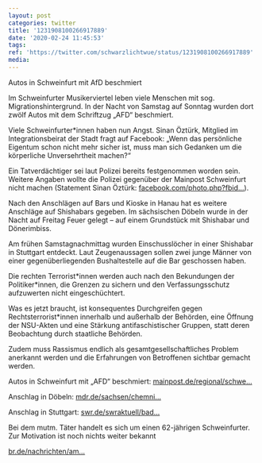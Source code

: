 ```yaml
---
layout: post
categories: twitter
title: '1231908100266917889'
date: '2020-02-24 11:45:53'
tags: 
ref: 'https://twitter.com/schwarzlichtwue/status/1231908100266917889'
media:
---
```

Autos in Schweinfurt mit AfD beschmiert



Im Schweinfurter Musikerviertel leben viele Menschen mit sog. Migrationshintergrund. In der Nacht von Samstag auf Sonntag wurden dort zwölf Autos mit dem Schriftzug „AFD“ beschmiert. 


Viele Schweinfurter\*innen haben nun Angst. Sinan Öztürk, Mitglied im Integrationsbeirat der Stadt fragt auf Facebook: „Wenn das persönliche Eigentum schon nicht mehr sicher ist, muss man sich Gedanken um die körperliche Unversehrtheit machen?“ 


Ein Tatverdächtiger sei laut Polizei bereits festgenommen worden sein. Weitere Angaben wollte die Polizei gegenüber der Mainpost Schweinfurt nicht machen (Statement Sinan Öztürk: [facebook.com/photo.php?fbid…](https://www.facebook.com/photo.php?fbid=3115835548427947&set=pcb.3115836965094472&type=3&theater)). 


Nach den Anschlägen auf Bars und Kioske in Hanau hat es weitere Anschläge auf Shishabars gegeben. Im sächsischen Döbeln wurde in der Nacht auf Freitag Feuer gelegt – auf einem Grundstück mit Shishabar und Dönerimbiss. 


Am frühen Samstagnachmittag wurden Einschusslöcher in einer Shishabar in Stuttgart entdeckt. Laut Zeugenaussagen sollen zwei junge Männer von einer gegenüberliegenden Bushaltestelle auf die Bar geschossen haben. 


Die rechten Terrorist\*innen werden auch nach den Bekundungen der Politiker\*innen, die Grenzen zu sichern und den Verfassungsschutz aufzuwerten nicht eingeschüchtert. 


Was es jetzt braucht, ist konsequentes Durchgreifen gegen Rechtsterrorist\*innen innerhalb und außerhalb der Behörden, eine Öffnung der NSU-Akten und eine Stärkung antifaschistischer Gruppen, statt deren Beobachtung durch staatliche Behörden. 


Zudem muss Rassismus endlich als gesamtgesellschaftliches Problem anerkannt werden und die Erfahrungen von Betroffenen sichtbar gemacht werden. 


Autos in Schweinfurt mit „AFD“ beschmiert: [mainpost.de/regional/schwe…](https://www.mainpost.de/regional/schweinfurt/Autos-in-Schweinfurt-mit-AfD-besprueht-Hat-die-Polizei-den-Taeter;art742,10411479)



Anschlag in Döbeln: [mdr.de/sachsen/chemni…](https://www.mdr.de/sachsen/chemnitz/doebeln-rochlitz/brandanschlag-doebeln-shisha-bar-imbiss-100.html)



Anschlag in Stuttgart: [swr.de/swraktuell/bad…](https://www.swr.de/swraktuell/baden-wuerttemberg/stuttgart/Staatsschutz-ermittelt-Schuesse-auf-Stuttgarter-Shisha-Bar,stuttgarter-shisha-bar-schuesse-100.html) 


Bei dem mutm. Täter handelt es sich um einen 62-jährigen Schweinfurter. Zur Motivation ist noch nichts weiter bekannt

[br.de/nachrichten/am…](https://www.br.de/nachrichten/amp/bayern/zwoelf-autos-in-schweinfurt-mit-afd-schriftzuegen-beschmiert,RrP6VJM) 

